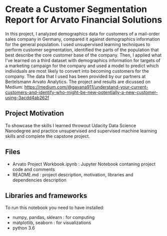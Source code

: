 # Create a Customer Segmentation Report for Arvato Financial Solutions
In this project, I analyzed demographics data for customers of a mail-order sales company in Germany, compared it against
demographics information for the general population. I used unsupervised learning techniques to perform customer segmentation,
identified the parts of the population that best describe the core customer base of the company. Then, I applied
what I've learned on a third dataset with demographics information for targets of a marketing campaign for the company and
used a model to predict which individuals are most likely to convert into becoming customers for the company. The data that I used has been provided by our partners at Bertelsmann Arvato Analytics. The project and results are dicussed on Medium: https://medium.com/@gavana911/understand-your-current-customers-and-identify-who-might-be-new-potentially-a-new-customer-using-3acdd4ab262f

## Project Motivation
To showcase the skills I learned throwout Udacity Data Science Nanodegree and practice unsupervised and supervised machine learning
skills and complete the capstone project.

## Files
 - Arvato Project Workbook.ipynb : Jupyter Notebook contaning project code and comments
 - README.md : project description, motivation, libraries and dependencies description

## Libraries and frameworks
 To run this notebook you need to have installed:
  - numpy, pandas, sklearn : for computing
  - matplotlib, seaborn : for visualizations
  - python 3.6

